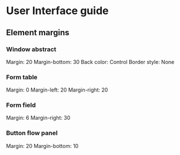 ﻿# User Interface guide

## Element margins

### Window abstract

Margin: 20
Margin-bottom: 30
Back color: Control
Border style: None

### Form table

Margin: 0
Margin-left: 20
Margin-right: 20

### Form field

Margin: 6
Margin-right: 30

### Button flow panel

Margin: 20
Margin-bottom: 10
